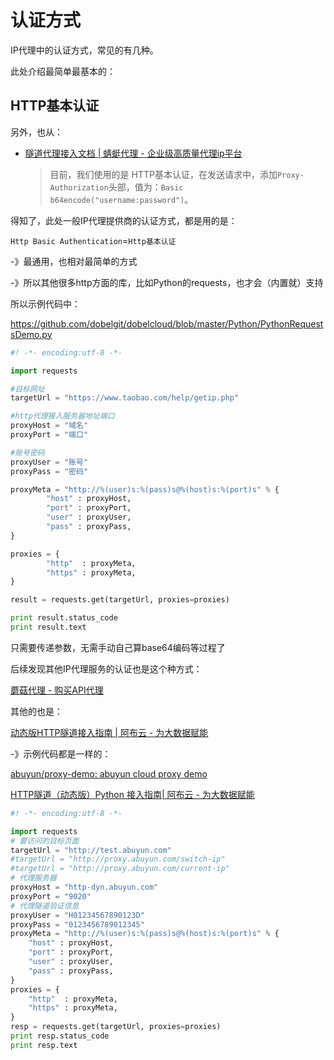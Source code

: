 # 认证方式

IP代理中的认证方式，常见的有几种。

此处介绍最简单最基本的：

## HTTP基本认证

另外，也从：

* [隧道代理接入文档 | 蜻蜓代理 - 企业级高质量代理ip平台](https://proxy.horocn.com/news/wQqd.html)
    > 目前，我们使用的是 HTTP基本认证，在发送请求中，添加`Proxy-Authorization`头部，值为：`Basic b64encode("username:password")`。

得知了，此处一般IP代理提供商的认证方式，都是用的是：

`Http Basic Authentication`=`Http基本认证`

-》最通用，也相对最简单的方式

-》所以其他很多http方面的库，比如Python的requests，也才会（内置就）支持

所以示例代码中：

https://github.com/dobelgit/dobelcloud/blob/master/Python/PythonRequestsDemo.py

```python
#! -*- encoding:utf-8 -*-

import requests

#目标网址
targetUrl = "https://www.taobao.com/help/getip.php"

#http代理接入服务器地址端口
proxyHost = "域名"
proxyPort = "端口"

#账号密码
proxyUser = "账号"
proxyPass = "密码"

proxyMeta = "http://%(user)s:%(pass)s@%(host)s:%(port)s" % {
        "host" : proxyHost,
        "port" : proxyPort,
        "user" : proxyUser,
        "pass" : proxyPass,
}

proxies = {
        "http"  : proxyMeta,
        "https" : proxyMeta,
}

result = requests.get(targetUrl, proxies=proxies)

print result.status_code
print result.text
```

只需要传递参数，无需手动自己算base64编码等过程了

后续发现其他IP代理服务的认证也是这个种方式：

[蘑菇代理 - 购买API代理](http://www.moguproxy.com/http)

其他的也是：

[动态版HTTP隧道接入指南 | 阿布云 - 为大数据赋能](https://www.abuyun.com/http-proxy/dyn-manual.html)

-》示例代码都是一样的：

[abuyun/proxy-demo: abuyun cloud proxy demo](https://github.com/abuyun/proxy-demo)

[HTTP隧道（动态版）Python 接入指南| 阿布云 - 为大数据赋能](https://www.abuyun.com/http-proxy/dyn-manual-python.html)

```python
#! -*- encoding:utf-8 -*-

import requests
# 要访问的目标页面
targetUrl = "http://test.abuyun.com"
#targetUrl = "http://proxy.abuyun.com/switch-ip"
#targetUrl = "http://proxy.abuyun.com/current-ip"
# 代理服务器
proxyHost = "http-dyn.abuyun.com"
proxyPort = "9020"
# 代理隧道验证信息
proxyUser = "H01234567890123D"
proxyPass = "0123456789012345"
proxyMeta = "http://%(user)s:%(pass)s@%(host)s:%(port)s" % {
    "host" : proxyHost,
    "port" : proxyPort,
    "user" : proxyUser,
    "pass" : proxyPass,
}
proxies = {
    "http"  : proxyMeta,
    "https" : proxyMeta,
}
resp = requests.get(targetUrl, proxies=proxies)
print resp.status_code
print resp.text
```
